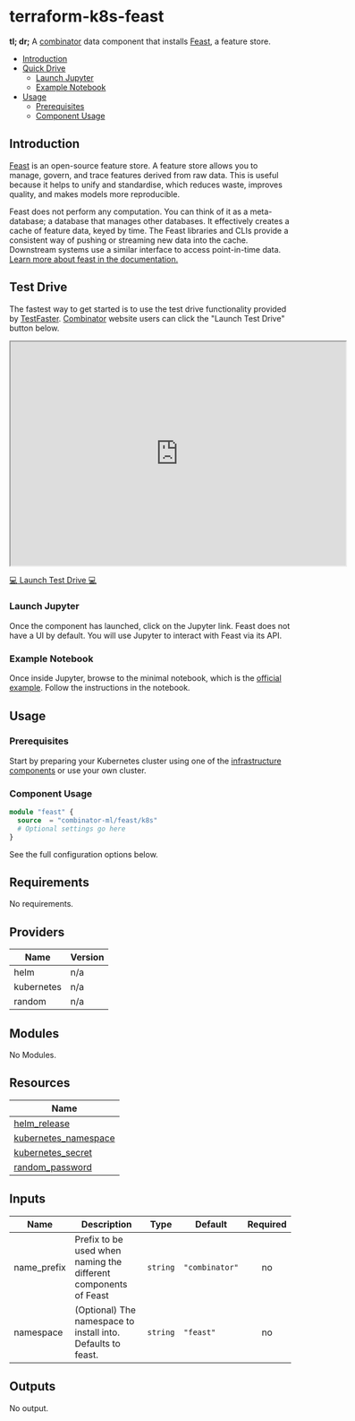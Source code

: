 # terraform-k8s-feast

**tl; dr;** A [combinator](https://combinator.ml) data component that installs [Feast](https://feast.dev), a feature store.

- [Introduction](#introduction)
- [Quick Drive](#quick-drive)
  * [Launch Jupyter](#launch-jupyter)
  * [Example Notebook](#example-notebook)
- [Usage](#usage)
  * [Prerequisites](#prerequisites)
  * [Component Usage](#component-usage)

## Introduction

[Feast](https://feast.dev) is an open-source feature store. A feature store allows you to manage, govern, and trace features derived from raw data. This is useful because it helps to unify and standardise, which reduces waste, improves quality, and makes models more reproducible.

Feast does not perform any computation. You can think of it as a meta-database; a database that manages other databases. It effectively creates a cache of feature data, keyed by time. The Feast libraries and CLIs provide a consistent way of pushing or streaming new data into the cache. Downstream systems use a similar interface to access point-in-time data. [Learn more about feast in the documentation.](https://docs.feast.dev)

## Test Drive

The fastest way to get started is to use the test drive functionality provided by [TestFaster](https://testfaster.ci). [Combinator](https://combinator.ml) website users can click the "Launch Test Drive" button below.

<iframe width="600" height="400" id="testdrive" style="display: block;" src="https://testfaster.ci/launch?embedded=true&amp;repo=https://github.com/combinator-ml/terraform-k8s-feast&amp;file=examples/testfaster/.testfaster.yml"></iframe>

[:computer: Launch Test Drive :computer:](https://testfaster.ci/launch?embedded=true&amp;repo=https://github.com/combinator-ml/terraform-k8s-feast&amp;file=examples/testfaster/.testfaster.yml)

### Launch Jupyter

Once the component has launched, click on the Jupyter link. Feast does not have a UI by default. You will use Jupyter to interact with Feast via its API.

### Example Notebook

Once inside Jupyter, browse to the minimal notebook, which is the [official example](https://github.com/feast-dev/feast/tree/v0.9-branch/examples/minimal). Follow the instructions in the notebook.

## Usage

### Prerequisites

Start by preparing your Kubernetes cluster using one of the [infrastructure components](https://combinator.ml/infrastructure/introduction/) or use your own cluster.

### Component Usage

```terraform
module "feast" {
  source  = "combinator-ml/feast/k8s"
  # Optional settings go here
}
```

See the full configuration options below.

## Requirements

No requirements.

## Providers

| Name | Version |
|------|---------|
| helm | n/a |
| kubernetes | n/a |
| random | n/a |

## Modules

No Modules.

## Resources

| Name |
|------|
| [helm_release](https://registry.terraform.io/providers/hashicorp/helm/latest/docs/resources/release) |
| [kubernetes_namespace](https://registry.terraform.io/providers/hashicorp/kubernetes/latest/docs/resources/namespace) |
| [kubernetes_secret](https://registry.terraform.io/providers/hashicorp/kubernetes/latest/docs/resources/secret) |
| [random_password](https://registry.terraform.io/providers/hashicorp/random/latest/docs/resources/password) |

## Inputs

| Name | Description | Type | Default | Required |
|------|-------------|------|---------|:--------:|
| name\_prefix | Prefix to be used when naming the different components of Feast | `string` | `"combinator"` | no |
| namespace | (Optional) The namespace to install into. Defaults to feast. | `string` | `"feast"` | no |

## Outputs

No output.

